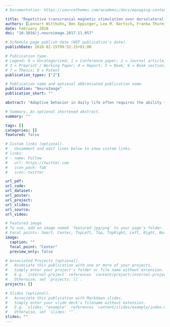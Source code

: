 ```yaml
---
# Documentation: https://sourcethemes.com/academic/docs/managing-content/

title: "Repetitive transcranial magnetic stimulation over dorsolateral prefrontal cortex modulates value-based learning during sequential decision-making"
authors: [Lennart Wittkuhn, Ben Eppinger, Lea M. Bartsch, Franka Thurm, Franziska M. Korb, Shu-Chen Li]
date: February 2018
doi: "10.1016/j.neuroimage.2017.11.057"

# Schedule page publish date (NOT publication's date).
publishDate: 2018-02-15T09:52:15+01:00

# Publication type.
# Legend: 0 = Uncategorized; 1 = Conference paper; 2 = Journal article;
# 3 = Preprint / Working Paper; 4 = Report; 5 = Book; 6 = Book section;
# 7 = Thesis; 8 = Patent
publication_types: ["2"]

# Publication name and optional abbreviated publication name.
publication: "NeuroImage"
publication_short: ""

abstract: "Adaptive behavior in daily life often requires the ability to acquire and represent sequential contingencies between actions and the associated outcomes. Although accumulating evidence implicates the role of dorsolateral prefrontal cortex (dlPFC) in complex value-based learning and decision-making, direct evidence for involvements of this region in integrating information across sequential decision states is still scarce. Using a 3-stage deterministic Markov decision task, here we applied offline, inhibitory low-frequency 1-Hz repetitive transcranial magnetic stimulation (rTMS) over the left dlPFC in young male adults (n = 31, mean age = 23.8 years, SD = 2.5 years) in a within-subject cross-over design to study the roles of this region in influencing value-based sequential decision-making. In two separate sessions, each participant received 1-Hz rTMS stimulation either over the left dlPFC or over the vertex. The results showed that transiently inhibiting the left dlPFC impaired choice accuracy, particularly in situations in which the acquisition of sequential transitions between decision states and temporally lagged action-outcome contingencies played a greater role. Estimating parameters of a diffusion model from behavioral choices, we found that the diffusion drift rate, which reflects the efficiency of information integration, was attenuated by the stimulation. Moreover, the effects of rTMS interacted with session: individuals who could not efficiently integrate information across sequential states in the first session due to disrupted dlPFC function also could not catch up in performance during the second session with those individuals who could learn sequential transitions with intact dlPFC function in the first session. Taken together, our findings suggest that the left dlPFC is crucially involved in the acquisition of complex sequential relations and in the potential of such learning."

# Summary. An optional shortened abstract.
summary: ""

tags: []
categories: []
featured: false

# Custom links (optional).
#   Uncomment and edit lines below to show custom links.
# links:
# - name: Follow
#   url: https://twitter.com
#   icon_pack: fab
#   icon: twitter

url_pdf:
url_code:
url_dataset:
url_poster:
url_project:
url_slides:
url_source:
url_video:

# Featured image
# To use, add an image named `featured.jpg/png` to your page's folder. 
# Focal points: Smart, Center, TopLeft, Top, TopRight, Left, Right, BottomLeft, Bottom, BottomRight.
image:
  caption: ""
  focal_point: "Center"
  preview_only: false

# Associated Projects (optional).
#   Associate this publication with one or more of your projects.
#   Simply enter your project's folder or file name without extension.
#   E.g. `internal-project` references `content/project/internal-project/index.md`.
#   Otherwise, set `projects: []`.
projects: []

# Slides (optional).
#   Associate this publication with Markdown slides.
#   Simply enter your slide deck's filename without extension.
#   E.g. `slides: "example"` references `content/slides/example/index.md`.
#   Otherwise, set `slides: ""`.
slides: ""
---
```


